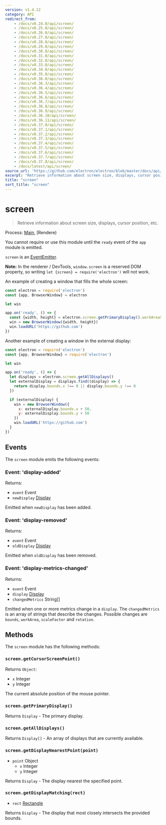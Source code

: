 ```yaml
---
version: v1.4.12
category: API
redirect_from:
    - /docs/v0.24.0/api/screen/
    - /docs/v0.25.0/api/screen/
    - /docs/v0.26.0/api/screen/
    - /docs/v0.27.0/api/screen/
    - /docs/v0.28.0/api/screen/
    - /docs/v0.29.0/api/screen/
    - /docs/v0.30.0/api/screen/
    - /docs/v0.31.0/api/screen/
    - /docs/v0.32.0/api/screen/
    - /docs/v0.33.0/api/screen/
    - /docs/v0.34.0/api/screen/
    - /docs/v0.35.0/api/screen/
    - /docs/v0.36.0/api/screen/
    - /docs/v0.36.3/api/screen/
    - /docs/v0.36.4/api/screen/
    - /docs/v0.36.5/api/screen/
    - /docs/v0.36.6/api/screen/
    - /docs/v0.36.7/api/screen/
    - /docs/v0.36.8/api/screen/
    - /docs/v0.36.9/api/screen/
    - /docs/v0.36.10/api/screen/
    - /docs/v0.36.11/api/screen/
    - /docs/v0.37.0/api/screen/
    - /docs/v0.37.1/api/screen/
    - /docs/v0.37.2/api/screen/
    - /docs/v0.37.3/api/screen/
    - /docs/v0.37.4/api/screen/
    - /docs/v0.37.5/api/screen/
    - /docs/v0.37.6/api/screen/
    - /docs/v0.37.7/api/screen/
    - /docs/v0.37.8/api/screen/
    - /docs/latest/api/screen/
source_url: 'https://github.com/electron/electron/blob/master/docs/api/screen.md'
excerpt: "Retrieve information about screen size, displays, cursor position, etc."
title: "screen"
sort_title: "screen"
---
```


# screen

> Retrieve information about screen size, displays, cursor position, etc.

Process: [Main](http://electron.atom.io/docs/tutorial/quick-start#main-process), [Rendere)

You cannot require or use this module until the `ready` event of the `app`
module is emitted.

`screen` is an [EventEmitter](https://nodejs.org/api/events.html#events_class_eventemitter).

**Note:** In the renderer / DevTools, `window.screen` is a reserved DOM
property, so writing `let {screen} = require('electron')` will not work.

An example of creating a window that fills the whole screen:

```javascript
const electron = require('electron')
const {app, BrowserWindow} = electron

let win

app.on('ready', () => {
  const {width, height} = electron.screen.getPrimaryDisplay().workAreaSize
  win = new BrowserWindow({width, height})
  win.loadURL('https://github.com')
})
```

Another example of creating a window in the external display:

```javascript
const electron = require('electron')
const {app, BrowserWindow} = require('electron')

let win

app.on('ready', () => {
  let displays = electron.screen.getAllDisplays()
  let externalDisplay = displays.find((display) => {
    return display.bounds.x !== 0 || display.bounds.y !== 0
  })

  if (externalDisplay) {
    win = new BrowserWindow({
      x: externalDisplay.bounds.x + 50,
      y: externalDisplay.bounds.y + 50
    })
    win.loadURL('https://github.com')
  }
})
```

## Events

The `screen` module emits the following events:

### Event: 'display-added'

Returns:

* `event` Event
* `newDisplay` [Display](http://electron.atom.io/docs/api/structures/display)

Emitted when `newDisplay` has been added.

### Event: 'display-removed'

Returns:

* `event` Event
* `oldDisplay` [Display](http://electron.atom.io/docs/api/structures/display)

Emitted when `oldDisplay` has been removed.

### Event: 'display-metrics-changed'

Returns:

* `event` Event
* `display` [Display](http://electron.atom.io/docs/api/structures/display)
* `changedMetrics` String[]

Emitted when one or more metrics change in a `display`. The `changedMetrics` is
an array of strings that describe the changes. Possible changes are `bounds`,
`workArea`, `scaleFactor` and `rotation`.

## Methods

The `screen` module has the following methods:

### `screen.getCursorScreenPoint()`

Returns `Object`:

* `x` Integer
* `y` Integer

The current absolute position of the mouse pointer.

### `screen.getPrimaryDisplay()`

Returns `Display` - The primary display.

### `screen.getAllDisplays()`

Returns `Display[]` - An array of displays that are currently available.

### `screen.getDisplayNearestPoint(point)`

* `point` Object
  * `x` Integer
  * `y` Integer

Returns `Display` - The display nearest the specified point.

### `screen.getDisplayMatching(rect)`

* `rect` [Rectangle](http://electron.atom.io/docs/api/structures/rectangle)

Returns `Display` - The display that most closely intersects the provided bounds.
